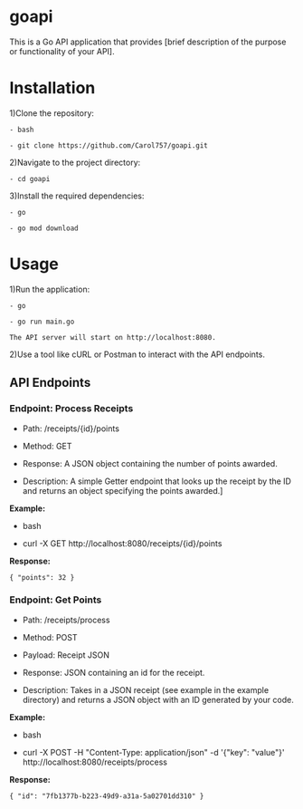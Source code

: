 # goapi

This is a Go API application that provides [brief description of the purpose or functionality of your API].

Installation
============= 

1)Clone the repository:

    - bash

    - git clone https://github.com/Carol757/goapi.git

2)Navigate to the project directory:

    - cd goapi

3)Install the required dependencies:

    - go

    - go mod download

Usage
============= 

1)Run the application:

    - go

    - go run main.go

    The API server will start on http://localhost:8080.


2)Use a tool like cURL or Postman to interact with the API endpoints.

API Endpoints
---------------
### Endpoint: Process Receipts ###  
- Path: /receipts/{id}/points

- Method: GET

- Response: A JSON object containing the number of points awarded.

- Description: A simple Getter endpoint that looks up the receipt by the ID and returns an object specifying the points awarded.]

**Example:**

 - bash

 - curl -X GET http://localhost:8080/receipts/{id}/points

**Response:**

    { "points": 32 }

 ### Endpoint: Get Points ###

 - Path: /receipts/process

 - Method: POST

 - Payload: Receipt JSON

 - Response: JSON containing an id for the receipt.

 - Description: Takes in a JSON receipt (see example in the example directory) and returns a JSON object with an ID generated by your code.

**Example:**

 - bash

 - curl -X POST -H "Content-Type: application/json" -d '{"key": "value"}' http://localhost:8080/receipts/process

**Response:**

    { "id": "7fb1377b-b223-49d9-a31a-5a02701dd310" }
